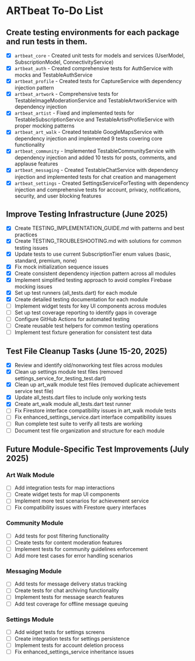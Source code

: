 # ARTbeat To-Do List

## Create testing environments for each package and run tests in them.
- [x] `artbeat_core` - Created unit tests for models and services (UserModel, SubscriptionModel, ConnectivityService)
- [x] `artbeat_auth` - Created comprehensive tests for AuthService with mocks and TestableAuthService
- [x] `artbeat_profile` - Created tests for CaptureService with dependency injection pattern
- [x] `artbeat_artwork` - Comprehensive tests for TestableImageModerationService and TestableArtworkService with dependency injection
- [x] `artbeat_artist` - Fixed and implemented tests for TestableSubscriptionService and TestableArtistProfileService with proper mocking patterns
- [x] `artbeat_art_walk` - Created testable GoogleMapsService with dependency injection and implemented 9 tests covering core functionality
- [x] `artbeat_community` - Implemented TestableCommunityService with dependency injection and added 10 tests for posts, comments, and applause features
- [x] `artbeat_messaging` - Created TestableChatService with dependency injection and implemented tests for chat creation and management
- [x] `artbeat_settings` - Created SettingsServiceForTesting with dependency injection and comprehensive tests for account, privacy, notifications, security, and user blocking features

## Improve Testing Infrastructure (June 2025)
- [x] Create TESTING_IMPLEMENTATION_GUIDE.md with patterns and best practices
- [x] Create TESTING_TROUBLESHOOTING.md with solutions for common testing issues
- [x] Update tests to use current SubscriptionTier enum values (basic, standard, premium, none)
- [x] Fix mock initialization sequence issues
- [x] Create consistent dependency injection pattern across all modules
- [x] Implement simplified testing approach to avoid complex Firebase mocking issues
- [x] Set up test runners (all_tests.dart) for each module
- [x] Create detailed testing documentation for each module
- [ ] Implement widget tests for key UI components across modules
- [ ] Set up test coverage reporting to identify gaps in coverage
- [ ] Configure GitHub Actions for automated testing
- [ ] Create reusable test helpers for common testing operations
- [ ] Implement test fixture generation for consistent test data

## Test File Cleanup Tasks (June 15-20, 2025)
- [x] Review and identify old/nonworking test files across modules
- [x] Clean up settings module test files (removed settings_service_for_testing_test.dart)
- [x] Clean up art_walk module test files (removed duplicate achievement service test file)
- [x] Update all_tests.dart files to include only working tests
- [x] Create art_walk module all_tests.dart test runner
- [ ] Fix Firestore interface compatibility issues in art_walk module tests
- [ ] Fix enhanced_settings_service.dart interface compatibility issues
- [ ] Run complete test suite to verify all tests are working
- [ ] Document test file organization and structure for each module

## Future Module-Specific Test Improvements (July 2025)

### Art Walk Module
- [ ] Add integration tests for map interactions
- [ ] Create widget tests for map UI components
- [ ] Implement more test scenarios for achievement service
- [ ] Fix compatibility issues with Firestore query interfaces

### Community Module
- [ ] Add tests for post filtering functionality
- [ ] Create tests for content moderation features
- [ ] Implement tests for community guidelines enforcement
- [ ] Add more test cases for error handling scenarios

### Messaging Module
- [ ] Add tests for message delivery status tracking
- [ ] Create tests for chat archiving functionality
- [ ] Implement tests for message search features
- [ ] Add test coverage for offline message queuing

### Settings Module
- [ ] Add widget tests for settings screens
- [ ] Create integration tests for settings persistence
- [ ] Implement tests for account deletion process
- [ ] Fix enhanced_settings_service inheritance issues